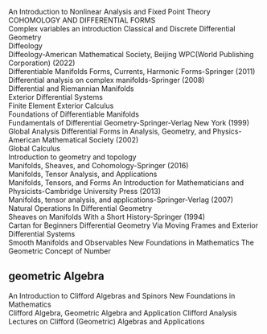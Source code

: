 An Introduction to Nonlinear Analysis and Fixed Point Theory  
COHOMOLOGY AND DIFFERENTIAL FORMS  
Complex variables an introduction
Classical and Discrete Differential Geometry  
Diffeology  
Diffeology-American Mathematical Society, Beijing WPC(World Publishing Corporation) (2022)  
Differentiable Manifolds Forms, Currents, Harmonic Forms-Springer (2011)  
Differential analysis on complex manifolds-Springer (2008)  
Differential and Riemannian Manifolds  
Exterior Differential Systems  
Finite Element Exterior Calculus  
Foundations of Differentiable Manifolds  
Fundamentals of Differential Geometry-Springer-Verlag New York (1999)  
Global Analysis Differential Forms in Analysis, Geometry, and Physics-American Mathematical Society (2002)  
Global Calculus  
Introduction to geometry and topology  
Manifolds, Sheaves, and Cohomology-Springer (2016)  
Manifolds, Tensor Analysis, and Applications  
Manifolds, Tensors, and Forms An Introduction for Mathematicians and Physicists-Cambridge University Press (2013)  
Manifolds, tensor analysis, and applications-Springer-Verlag (2007)  
Natural Operations In Differential Geometry  
Sheaves on Manifolds With a Short History-Springer (1994)  
Cartan for Beginners Differential Geometry Via Moving Frames and Exterior Differential Systems  
Smooth Manifolds and Observables
New Foundations in Mathematics The Geometric Concept of Number

## geometric Algebra
An Introduction to Clifford Algebras and Spinors
New Foundations in Mathematics  
Clifford Algebra, Geometric Algebra and Application
Clifford Analysis      
Lectures on Clifford (Geometric) Algebras and Applications  
